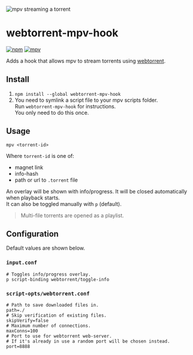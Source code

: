 ![mpv streaming a torrent](https://github.com/mrxdst/webtorrent-mpv-hook/raw/master/.github/poster.png)

# webtorrent-mpv-hook
[![npm](https://img.shields.io/npm/v/webtorrent-mpv-hook)](https://www.npmjs.com/package/webtorrent-mpv-hook)
[![mpv](https://img.shields.io/badge/mpv-v0.32.0-blue)](https://mpv.io/)

Adds a hook that allows mpv to stream torrents using [webtorrent](https://github.com/webtorrent/webtorrent).  

## Install

1. `npm install --global webtorrent-mpv-hook`
2. You need to symlink a script file to your mpv scripts folder.  
   Run `webtorrent-mpv-hook` for instructions.  
   You only need to do this once.

## Usage

`mpv <torrent-id>`

Where `torrent-id` is one of:
* magnet link
* info-hash
* path or url to `.torrent` file

An overlay will be shown with info/progress. It will be closed automatically when playback starts.  
It can also be toggled manually with `p` (default).

> Multi-file torrents are opened as a playlist.

## Configuration

Default values are shown below.

### `input.conf`

```properties
# Toggles info/progress overlay.
p script-binding webtorrent/toggle-info
```

### `script-opts/webtorrent.conf`
```properties
# Path to save downloaded files in.
path=./
# Skip verification of existing files.
skipVerify=false
# Maximum number of connections.
maxConns=100
# Port to use for webtorrent web-server.
# If it's already in use a random port will be chosen instead.
port=8888
```
